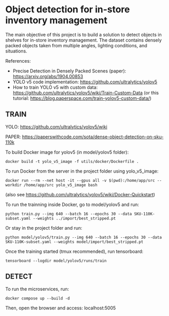 # Object detection for in-store inventory management

The main objective of this project is to build a solution to detect objects in shelves for in-store inventory management. The dataset contains densely packed objects taken from multiple angles, lighting conditions, and situations.

References:
* Precise Detection in Densely Packed Scenes (paper): https://arxiv.org/abs/1904.00853
* YOLO v5 code implementation: https://github.com/ultralytics/yolov5
* How to train YOLO v5 with custom data: https://github.com/ultralytics/yolov5/wiki/Train-Custom-Data (or this tutorial: https://blog.paperspace.com/train-yolov5-custom-data/)

## TRAIN

YOLO: https://github.com/ultralytics/yolov5/wiki

PAPER: https://paperswithcode.com/sota/dense-object-detection-on-sku-110k

To build Docker image for yolov5 (in model/yolov5 folder):
```
docker build -t yolo_v5_image -f utils/docker/Dockerfile .
```

To run Docker from the server in the project folder using yolo_v5_image:
```
docker run --rm --net host -it --gpus all -v $(pwd):/home/app/src --workdir /home/app/src yolo_v5_image bash
```
(also see https://github.com/ultralytics/yolov5/wiki/Docker-Quickstart)

To run the trainning inside Docker, go to model/yolov5 and run:
```
python train.py --img 640 --batch 16 --epochs 30 --data SKU-110K-subset.yaml --weights ../import/best_stripped.pt
```

Or stay in the project folder and run:
```
python model/yolov5/train.py --img 640 --batch 16 --epochs 30 --data SKU-110K-subset.yaml --weights model/import/best_stripped.pt
```

Once the training started (tmux recommended), run tensorboard:
```
tensorboard --logdir model/yolov5/runs/train
```

## DETECT

To run the microservices, run:
```
docker compose up --build -d
```

Then, open the browser and access: localhost:5005
